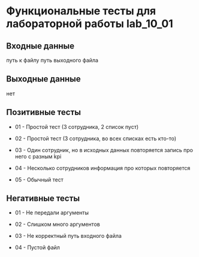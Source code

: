 # Функциональные тесты для лабораторной работы lab_10_01

## Входные данные

путь к файлу
путь выходного файла

## Выходные данные

нет

## Позитивные тесты


- 01 - Простой тест (3 сотрудника, 2 список пуст)

- 02 - Простой тест (3 сотрудника, во всех списках есть кто-то)

- 03 - Один сотрудник, но в исходных данных повторяется запись про него с разным kpi

- 04 - Несколько сотрудников информация про которых повторяется

- 05 - Обычный тест

## Негативные тесты

- 01 - Не передали аргументы

- 02 - Слишком много аргументов
  
- 03 - Не корректный путь входного файла

- 04 - Пустой файл
